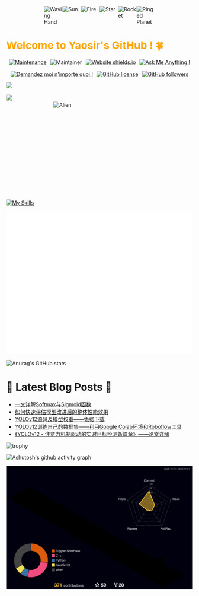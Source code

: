 

<div style="display: flex; justify-content: center; align-items: center;">
  <img src="https://raw.githubusercontent.com/Tarikul-Islam-Anik/Animated-Fluent-Emojis/master/Emojis/Hand%20gestures/Waving%20Hand.png" alt="Waving Hand" width="50" height="50" />
  <img src="https://raw.githubusercontent.com/Tarikul-Islam-Anik/Animated-Fluent-Emojis/master/Emojis/Travel%20and%20places/Sun.png" alt="Sun" width="50" height="50" />
  <img src="https://raw.githubusercontent.com/Tarikul-Islam-Anik/Animated-Fluent-Emojis/master/Emojis/Travel%20and%20places/Fire.png" alt="Fire" width="50" height="50" />
  <img src="https://raw.githubusercontent.com/Tarikul-Islam-Anik/Animated-Fluent-Emojis/master/Emojis/Travel%20and%20places/Star.png" alt="Star" width="50" height="50" />
  <img src="https://raw.githubusercontent.com/Tarikul-Islam-Anik/Animated-Fluent-Emojis/master/Emojis/Travel%20and%20places/Rocket.png" alt="Rocket" width="50" height="50" />
  <img src="https://raw.githubusercontent.com/Tarikul-Islam-Anik/Animated-Fluent-Emojis/master/Emojis/Travel%20and%20places/Ringed%20Planet.png" alt="Ringed Planet" width="50" height="50" />
</div>



<h1 style="color: #FFA500;">Welcome to Yaosir's GitHub ! 🍀</h1>


<div style="display: flex; flex-direction: column; align-items: center; gap: 15px;">
  <!-- 上四部分 -->
  <div style="display: flex; justify-content: center; gap: 10px;">
    <a href="https://GitHub.com/Naereen/StrapDown.js/graphs/commit-activity">
      <img src="https://img.shields.io/badge/Maintained%3F-yes-green.svg" alt="Maintenance">
    </a>
    <img src="https://img.shields.io/badge/maintainer-theMaintainer-blue" alt="Maintainer">
    <a href="http://shields.io/">
      <img src="https://img.shields.io/website-up-down-green-red/http/shields.io.svg" alt="Website shields.io">
    </a>
    <a href="https://GitHub.com/Naereen/ama">
      <img src="https://img.shields.io/badge/Ask%20me-anything-1abc9c.svg" alt="Ask Me Anything !">
    </a>
  </div>
  <!-- 下三部分 -->
  <div style="display: flex; justify-content: center; gap: 10px;">
    <a href="https://GitHub.com/Naereen/ama.fr">
      <img src="https://img.shields.io/badge/Demandez%20moi-n'%20importe%20quoi-1abc9c.svg" alt="Demandez moi n'importe quoi !">
    </a>
    <a href="https://github.com/Naereen/StrapDown.js/blob/master/LICENSE">
      <img src="https://img.shields.io/github/license/Naereen/StrapDown.js.svg" alt="GitHub license">
    </a>
    <a href="https://github.com/Naereen?tab=followers">
      <img src="https://img.shields.io/github/followers/Brecaspian.svg?style=social&label=Follow&maxAge=2592000" alt="GitHub followers">
    </a>
  </div>
</div>


[![](https://img.shields.io/badge/Blog-@BreCaspian-orange.svg?style=plastic)]({https://blog.csdn.net/qq_60865111?type=blog})







<img src="https://quotes-github-readme.vercel.app/api?type=horizontal&theme=dark&quote=用心传递技术。&author=Yaosir"  />




<div style="display: flex; justify-content: center; align-items: center;">
  <img src="https://raw.githubusercontent.com/Tarikul-Islam-Anik/Animated-Fluent-Emojis/master/Emojis/Smilies/Alien.png" alt="Alien" width="250" height="250" />
</div>





[![My Skills](https://skillicons.dev/icons?i=c,cpp,py,rust,matlab,linux,github,pytorch,tensorflow,opencv,git,stackoverflow,visualstudio,vscode,pycharm,anaconda,raspberrypi,docker,vim,gmail,gcp&theme=dark&perline=7)](https://skillicons.dev)






<!-- 基本Markdown -->
![Metrics](github-metrics.svg)






![Anurag's GitHub stats](https://github-readme-stats.vercel.app/api?username=BreCaspian&show_icons=true&theme=radical)



# :orange_book: Latest Blog Posts :cactus:
<!-- BLOG-POST-LIST:START -->
- [一文详解Softmax与Sigmoid函数](https://blog.csdn.net/qq_60865111/article/details/146462079)
- [如何快速评估模型改进后的整体性能效果](https://blog.csdn.net/qq_60865111/article/details/146263850)
- [YOLOv12源码及模型权重——免费下载](https://blog.csdn.net/qq_60865111/article/details/145749175)
- [YOLOv12训练自己的数据集——利用Google Colab环境和Roboflow工具](https://blog.csdn.net/qq_60865111/article/details/145747523)
- [《YOLOv12 - 注意力机制驱动的实时目标检测新篇章》——论文详解](https://blog.csdn.net/qq_60865111/article/details/145746015)
<!-- BLOG-POST-LIST:END -->



![trophy](https://github-profile-trophy.vercel.app/?username=BreCaspian&row=1&column=5&theme=juicyfresh&no-frame=true&no-bg=true)




![Ashutosh's github activity graph](https://github-readme-activity-graph.vercel.app/graph?username=Brecaspian)




![GitHub 3D Contribution](https://raw.githubusercontent.com/BreCaspian/BreCaspian/main/profile-3d-contrib/profile-night-rainbow.svg)


<!--
**BreCaspian/BreCaspian** is a ✨ _special_ ✨ repository because its `README.md` (this file) appears on your GitHub profile.


[![Top Langs](https://github-readme-stats.vercel.app/api/top-langs/?username=BreCaspian)](https://github.com/anuraghazra/github-readme-stats)


profile-3d-contrib/profile-green-animate.svg
样式：绿色动态主题
特点：以绿色为主色调，带有动态动画效果，展示您的GitHub贡献记录（如提交、PR等）。
profile-3d-contrib/profile-green.svg
样式：绿色静态主题
特点：与绿色动态版类似，但没有动画效果，适合静态展示。
profile-3d-contrib/profile-season-animate.svg
样式：季节动态主题
特点：根据当前季节（春、夏、秋、冬）自动调整颜色和背景，并带有动态效果。
profile-3d-contrib/profile-season.svg
样式：季节静态主题
特点：与季节动态版类似，但无动画，颜色随季节变化。
profile-3d-contrib/profile-south-season-animate.svg
样式：南半球季节动态主题
特点：专为南半球用户设计，季节与北半球相反（例如北半球夏季时，南半球为冬季），带有动态效果。
profile-3d-contrib/profile-south-season.svg
样式：南半球季节静态主题
特点：南半球季节主题的静态版本，无动画效果。
profile-3d-contrib/profile-night-view.svg
样式：夜景主题
特点：以深色背景和星空效果展示，模拟夜间景观，静态展示。
profile-3d-contrib/profile-night-green.svg
样式：夜间绿色主题
特点：夜景背景搭配绿色贡献块，静态展示。
profile-3d-contrib/profile-night-rainbow.svg
样式：夜间彩虹主题
特点：夜景背景搭配彩虹色贡献块，静态展示。
profile-3d-contrib/profile-gitblock.svg
样式：Git块主题
特点：以GitHub风格的方块形式展示贡献，静态展示。



![](https://stats.justsong.cn/api/leetcode?username=Brecaspian&cn=true)  leetcode



<img src="https://img.shields.io/badge/-HTML5-E34F26?style=flat-square&logo=html5&logoColor=white" /> 
<img src="https://img.shields.io/badge/-CSS3-1572B6?style=flat-square&logo=css3" /> 
<img src="https://img.shields.io/badge/-JavaScript-oringe?style=flat-square&logo=javascript" /> 小徽章


<p align="center">
  <a href="https://skillicons.dev">
    <img src="https://skillicons.dev/icons?i=c,cpp,py,pytorch,tensorflow,raspberrypi,rust,stackoverflow,visualstudio,vscode,pycharm,opencv,matlab,linux,gmail,github,git,gcp,docker，anaconda&theme=dark&perline=6" />
  </a>
</p>



![](https://img.shields.io/badge/Python-FFD749?style=for-the-badge&logo=python&logoColor=white)



 👋 


Here are some ideas to get you started:

- 🔭 I’m currently working on ...
- 🌱 I’m currently learning ...
- 👯 I’m looking to collaborate on ...
- 🤔 I’m looking for help with ...
- 💬 Ask me about ...
- 📫 How to reach me: ...
- 😄 Pronouns: ...
- ⚡ Fun fact: ...
-->



